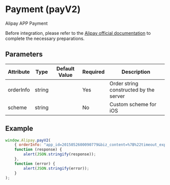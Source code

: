 # Payment (payV2)

Alipay APP Payment

Before integration, please refer to the [Alipay official documentation](https://opendocs.alipay.com/open/204/105051?pathHash=b91b9616) to complete the necessary preparations.

## Parameters

| Attribute  | Type   | Default Value | Required | Description   |
| ---------- | ------ | ------------- | -------- | ------------- |
| orderInfo  | string |               | Yes      | Order string constructed by the server |
| scheme     | string |               | No       | Custom scheme for iOS |

## Example

```javascript
window.Alipay.payV2(
    { orderInfo: "app_id=2015052600090779&biz_content=%7B%22timeout_express%22%3A%2230m%22%2C%22seller_id%22%3A%22%22%2C%22product_code%22%3A%22QUICK_MSECURITY_PAY%22%2C%22total_amount%22%3A%220.02%22%2C%22subject%22%3A%221%22%2C%22body%22%3A%22%E6%88%91%E6%98%AF%E6%B5%8B%E8%AF%95%E6%95%B0%E6%8D%AE%22%2C%22out_trade_no%22%3A%22314VYGIAGG7ZOYY%22%7D&charset=utf-8&method=alipay.trade.app.pay&sign_type=RSA2&timestamp=2016-08-15%2012%3A12%3A15&version=1.0&sign=MsbylYkCzlfYLy9PeRwUUIg9nZPeN9SfXPNavUCroGKR5Kqvx0nEnd3eRmKxJuthNUx4ERCXe552EV9PfwexqW%2B1wbKOdYtDIb4%2B7PL3Pc94RZL0zKaWcaY3tSL89%2FuAVUsQuFqEJdhIukuKygrXucvejOUgTCfoUdwTi7z%2BZzQ%3D" },
    function (response) {
        alert(JSON.stringify(response));
    },
    function (error) {
        alert(JSON.stringify(error));
    }
);

